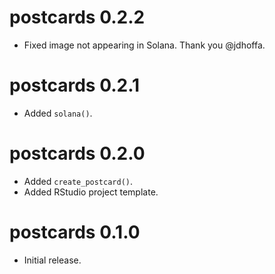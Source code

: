 # postcards 0.2.2

* Fixed image not appearing in Solana. Thank you @jdhoffa.

# postcards 0.2.1

* Added `solana()`.

# postcards 0.2.0

* Added `create_postcard()`.
* Added RStudio project template.

# postcards 0.1.0

* Initial release.
